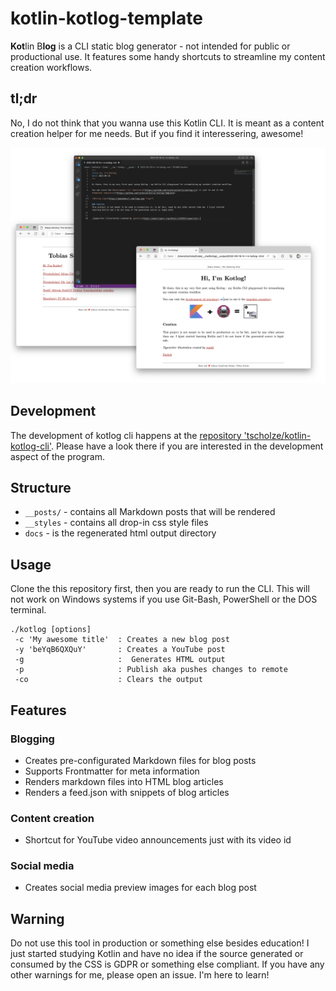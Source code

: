 # kotlin-kotlog-template
**Kot**lin B**log** is a CLI static blog generator - not intended for public or productional use. It features some handy shortcuts to streamline my content creation workflows.

## tl;dr
No, I do not think that you wanna use this Kotlin CLI. It is meant as a content creation helper for me needs. But if you find it interessering, awesome!

![](https://github.com/tscholze/kotlin-kotlog-cli/blob/main/docs/kotlog-markdown2html.png?raw=true)

## Development
The development of kotlog cli happens at the [repository 'tscholze/kotlin-kotlog-cli'](https://github.com/tscholze/kotlin-kotlog-cli). Please have a look there if you are interested in the development aspect of the program.

## Structure
- `__posts/` - contains all Markdown posts that will be rendered
- `__styles` - contains all drop-in css style files
- `docs` - is the regenerated html output directory

## Usage

Clone the this repository first, then you are ready to run the CLI. This will not work on Windows systems if you use Git-Bash, PowerShell or the DOS terminal.

```
./kotlog [options]
 -c 'My awesome title'  : Creates a new blog post
 -y 'beYqB6QXQuY'       : Creates a YouTube post
 -g                     :  Generates HTML output
 -p                     : Publish aka pushes changes to remote
 -co                    : Clears the output
```

## Features

### Blogging
- Creates pre-configurated Markdown files for blog posts 
- Supports Frontmatter for meta information
- Renders markdown files into HTML blog articles
- Renders a feed.json with snippets of blog articles

### Content creation
- Shortcut for YouTube video announcements just with its video id

### Social media
 - Creates social media preview images for each blog post

## Warning
Do not use this tool in production or something else besides education! I just started studying Kotlin and have no idea if the source generated or consumed by the CSS is GDPR or something else compliant.
If you have any other warnings for me, please open an issue. I'm here to learn!